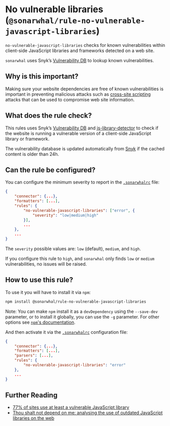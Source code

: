# No vulnerable libraries (`@sonarwhal/rule-no-vulnerable-javascript-libraries`)

`no-vulnerable-javascript-libraries` checks for known vulnerabilities
within client-side JavaScript libraries and frameworks detected on a
web site.

`sonarwhal` uses Snyk’s [Vulnerability DB][snykdb] to lookup known
vulnerabilities.

## Why is this important?

Making sure your website dependencies are free of known vulnerabilities
is important in preventing malicious attacks such as [cross-site scripting][XSS]
attacks that can be used to compromise web site information.

## What does the rule check?

This rules uses Snyk’s [Vulnerability DB][snykdb] and
[js-library-detector][js-library-detector] to check if the
website is running a vulnerable version of a client-side JavaScript
library or framework.

The vulnerability database is updated automatically from [Snyk][snykdb]
if the cached content is older than 24h.

## Can the rule be configured?

You can configure the minimum severity to report in the
[`.sonarwhalrc`][sonarwhalrc] file:

```json
{
    "connector": {...},
    "formatters": [...],
    "rules": {
        "no-vulnerable-javascript-libraries": ["error", {
            "severity": "low|medium|high"
        }],
        ...
    },
    ...
}
```

The `severity` possible values are: `low` (default), `medium`,
and `high`.

If you configure this rule to `high`, and `sonarwhal` only finds
`low` or `medium` vulnerabilities, no issues will be raised.

## How to use this rule?

To use it you will have to install it via `npm`:

```bash
npm install @sonarwhal/rule-no-vulnerable-javascript-libraries
```

Note: You can make `npm` install it as a `devDependency` using the `--save-dev`
parameter, or to install it globally, you can use the `-g` parameter. For
other options see
[`npm`'s documentation](https://docs.npmjs.com/cli/install).

And then activate it via the [`.sonarwhalrc`][sonarwhalrc]
configuration file:

```json
{
    "connector": {...},
    "formatters": [...],
    "parsers": [...],
    "rules": {
        "no-vulnerable-javascript-libraries": "error"
    },
    ...
}
```

## Further Reading

* [77% of sites use at least a vulnerable JavaScript library][77 vulnerable]
* [Thou shalt not depend on me: analysing the use of outdated JavaScript
   libraries on the web][not depend on me]

<!-- Link labels: -->

[77 vulnerable]: https://snyk.io/blog/77-percent-of-sites-use-vulnerable-js-libraries/
[js-library-detector]: https://npmjs.com/package/js-library-detector
[not depend on me]: https://blog.acolyer.org/2017/03/07/thou-shalt-not-depend-on-me-analysing-the-use-of-outdated-javascript-libraries-on-the-web/
[snykdb]: https://snyk.io/vuln/
[sonarwhalrc]: https://sonarwhal.com/docs/user-guide/further-configuration/sonarwhalrc-formats/
[XSS]: https://developer.mozilla.org/en-US/docs/Glossary/Cross-site_scripting
